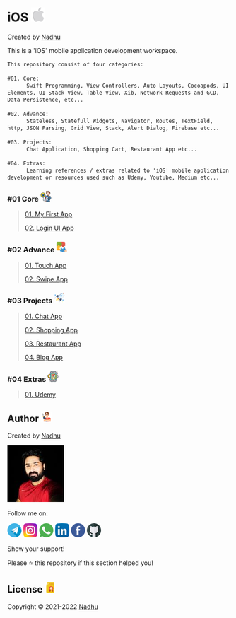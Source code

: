 # iOS [<img src="https://github.com/iamnadhu/iOS/blob/master/Resources/ios-icon.png">](https://github.com/iamnadhu/iOS)
Created by [Nadhu](https://linktr.ee/iamnadhu)

This is a 'iOS' mobile application development workspace.


```
This repository consist of four categories:

#01. Core:
      Swift Programming, View Controllers, Auto Layouts, Cocoapods, UI Elements, UI Stack View, Table View, Xib, Network Requests and GCD, Data Persistence, etc...

#02. Advance:
      Stateless, Statefull Widgets, Navigator, Routes, TextField, http, JSON Parsing, Grid View, Stack, Alert Dialog, Firebase etc...

#03. Projects:
      Chat Application, Shopping Cart, Restaurant App etc...

#04. Extras:
      Learning references / extras related to 'iOS' mobile application development or resources used such as Udemy, Youtube, Medium etc...
```


### #01 Core [<img src="https://github.com/iamnadhu/iOS/blob/master/Resources/tutorials-icon.png">](https://github.com/iamnadhu/iOS)
>
> [01. My First App](https://github.com/iamnadhu/iOS/tree/main/Core/My%20First%20App)
>
> [02. Login UI App](https://github.com/iamnadhu/iOS/tree/main/Core/Login%20UI%20App)
>

### #02 Advance [<img src="https://github.com/iamnadhu/iOS/blob/master/Resources/sessions-icon.png">](https://github.com/iamnadhu/iOS)
>
> [01. Touch App](https://github.com/iamnadhu/iOS/tree/main/Advance/Touch%20App)
>
> [02. Swipe App](https://github.com/iamnadhu/iOS/tree/main/Advance/Swipe%20App)
>

### #03 Projects [<img src="https://github.com/iamnadhu/iOS/blob/master/Resources/projects-icon.png">](https://github.com/iamnadhu/iOS)
>
> [01. Chat App](https://github.com/iamnadhu/iOS/tree/main/Projects/Chat%20App)
>
> [02. Shopping App](https://github.com/iamnadhu/iOS/tree/main/Projects/Shopping%20App)
>
> [03. Restaurant App](https://github.com/iamnadhu/iOS/tree/main/Projects/Restaurant%20App)
>
> [04. Blog App](https://github.com/iamnadhu/iOS/tree/main/Projects/Blog%20App)
>

### #04 Extras [<img src="https://github.com/iamnadhu/iOS/blob/master/Resources/extras-icon.png">](https://github.com/iamnadhu/iOS)
>
> [01. Udemy](https://github.com/iamnadhu/iOS/tree/main/Extras/Udemy)
>


## Author [<img src="https://github.com/iamnadhu/iOS/blob/master/Resources/auther-icon.png">](https://linktr.ee/iamnadhu)
Created by [Nadhu](https://linktr.ee/iamnadhu)

[<img src="https://github.com/iamnadhu/iOS/blob/master/Resources/nadhu-icon.jpg">](https://linktr.ee/iamnadhu)

Follow me on: 

[<img src="https://github.com/iamnadhu/iOS/blob/master/Resources/telegram-icon.png">](https://t.me/iamnadhu)
[<img src="https://github.com/iamnadhu/iOS/blob/master/Resources/instagram-icon.png">](https://www.instagram.com/iamnadhu/)
[<img src="https://github.com/iamnadhu/iOS/blob/master/Resources/whatsapp-icon.png">](https://api.whatsapp.com/send?phone=917293451396&lang=en)
[<img src="https://github.com/iamnadhu/iOS/blob/master/Resources/linkedin-icon.png">](https://www.linkedin.com/in/iamnadhu/)
[<img src="https://github.com/iamnadhu/iOS/blob/master/Resources/facebook-icon.png">](https://www.facebook.com/iamnadhu/)
[<img src="https://github.com/iamnadhu/iOS/blob/master/Resources/github-icon.png">](https://github.com/iamnadhu)


Show your support!

Please ⭐️   this repository if this section helped you!


## License [<img src="https://github.com/iamnadhu/iOS/blob/master/Resources/license-icon.png">](https://github.com/iamnadhu/iOS)
Copyright © 2021-2022 [Nadhu](https://linktr.ee/iamnadhu)
